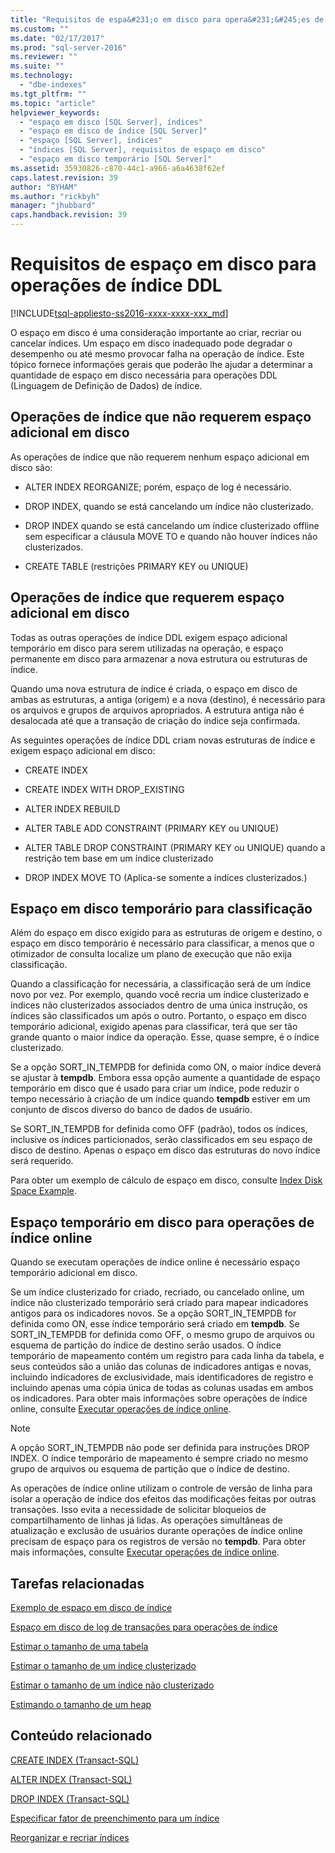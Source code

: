 ```yaml
---
title: "Requisitos de espa&#231;o em disco para opera&#231;&#245;es de &#237;ndice DDL | Microsoft Docs"
ms.custom: ""
ms.date: "02/17/2017"
ms.prod: "sql-server-2016"
ms.reviewer: ""
ms.suite: ""
ms.technology: 
  - "dbe-indexes"
ms.tgt_pltfrm: ""
ms.topic: "article"
helpviewer_keywords: 
  - "espaço em disco [SQL Server], índices"
  - "espaço em disco de índice [SQL Server]"
  - "espaço [SQL Server], índices"
  - "índices [SQL Server], requisitos de espaço em disco"
  - "espaço em disco temporário [SQL Server]"
ms.assetid: 35930826-c870-44c1-a966-a6a4638f62ef
caps.latest.revision: 39
author: "BYHAM"
ms.author: "rickbyh"
manager: "jhubbard"
caps.handback.revision: 39
---
```

# Requisitos de espa&#231;o em disco para opera&#231;&#245;es de &#237;ndice DDL
[!INCLUDE[tsql-appliesto-ss2016-xxxx-xxxx-xxx_md](../../includes/tsql-appliesto-ss2016-xxxx-xxxx-xxx-md.md)]

  O espaço em disco é uma consideração importante ao criar, recriar ou cancelar índices. Um espaço em disco inadequado pode degradar o desempenho ou até mesmo provocar falha na operação de índice. Este tópico fornece informações gerais que poderão lhe ajudar a determinar a quantidade de espaço em disco necessária para operações DDL (Linguagem de Definição de Dados) de índice.  
  
## Operações de índice que não requerem espaço adicional em disco  
 As operações de índice que não requerem nenhum espaço adicional em disco são:  
  
-   ALTER INDEX REORGANIZE; porém, espaço de log é necessário.  
  
-   DROP INDEX, quando se está cancelando um índice não clusterizado.  
  
-   DROP INDEX quando se está cancelando um índice clusterizado offline sem especificar a cláusula MOVE TO e quando não houver índices não clusterizados.  
  
-   CREATE TABLE (restrições PRIMARY KEY ou UNIQUE)  
  
## Operações de índice que requerem espaço adicional em disco  
 Todas as outras operações de índice DDL exigem espaço adicional temporário em disco para serem utilizadas na operação, e espaço permanente em disco para armazenar a nova estrutura ou estruturas de índice.  
  
 Quando uma nova estrutura de índice é criada, o espaço em disco de ambas as estruturas, a antiga (origem) e a nova (destino), é necessário para os arquivos e grupos de arquivos apropriados. A estrutura antiga não é desalocada até que a transação de criação do índice seja confirmada.  
  
 As seguintes operações de índice DDL criam novas estruturas de índice e exigem espaço adicional em disco:  
  
-   CREATE INDEX  
  
-   CREATE INDEX WITH DROP_EXISTING  
  
-   ALTER INDEX REBUILD  
  
-   ALTER TABLE ADD CONSTRAINT (PRIMARY KEY ou UNIQUE)  
  
-   ALTER TABLE DROP CONSTRAINT (PRIMARY KEY ou UNIQUE) quando a restrição tem base em um índice clusterizado  
  
-   DROP INDEX MOVE TO (Aplica-se somente a índices clusterizados.)  
  
## Espaço em disco temporário para classificação  
 Além do espaço em disco exigido para as estruturas de origem e destino, o espaço em disco temporário é necessário para classificar, a menos que o otimizador de consulta localize um plano de execução que não exija classificação.  
  
 Quando a classificação for necessária, a classificação será de um índice novo por vez. Por exemplo, quando você recria um índice clusterizado e índices não clusterizados associados dentro de uma única instrução, os índices são classificados um após o outro. Portanto, o espaço em disco temporário adicional, exigido apenas para classificar, terá que ser tão grande quanto o maior índice da operação. Esse, quase sempre, é o índice clusterizado.  
  
 Se a opção SORT_IN_TEMPDB for definida como ON, o maior índice deverá se ajustar à **tempdb**. Embora essa opção aumente a quantidade de espaço temporário em disco que é usado para criar um índice, pode reduzir o tempo necessário à criação de um índice quando **tempdb** estiver em um conjunto de discos diverso do banco de dados de usuário.  
  
 Se SORT_IN_TEMPDB for definida como OFF (padrão), todos os índices, inclusive os índices particionados, serão classificados em seu espaço de disco de destino. Apenas o espaço em disco das estruturas do novo índice será requerido.  
  
 Para obter um exemplo de cálculo de espaço em disco, consulte [Index Disk Space Example](../../relational-databases/indexes/index-disk-space-example.md).  
  
## Espaço temporário em disco para operações de índice online  
 Quando se executam operações de índice online é necessário espaço temporário adicional em disco.  
  
 Se um índice clusterizado for criado, recriado, ou cancelado online, um índice não clusterizado temporário será criado para mapear indicadores antigos para os indicadores novos. Se a opção SORT_IN_TEMPDB for definida como ON, esse índice temporário será criado em **tempdb**. Se SORT_IN_TEMPDB for definida como OFF, o mesmo grupo de arquivos ou esquema de partição do índice de destino serão usados. O índice temporário de mapeamento contém um registro para cada linha da tabela, e seus conteúdos são a união das colunas de indicadores antigas e novas, incluindo indicadores de exclusividade, mais identificadores de registro e incluindo apenas uma cópia única de todas as colunas usadas em ambos os indicadores. Para obter mais informações sobre operações de índice online, consulte [Executar operações de índice online](../../relational-databases/indexes/perform-index-operations-online.md).  
  
> [!NOTE]  
>  A opção SORT_IN_TEMPDB não pode ser definida para instruções DROP INDEX. O índice temporário de mapeamento é sempre criado no mesmo grupo de arquivos ou esquema de partição que o índice de destino.  
  
 As operações de índice online utilizam o controle de versão de linha para isolar a operação de índice dos efeitos das modificações feitas por outras transações. Isso evita a necessidade de solicitar bloqueios de compartilhamento de linhas já lidas. As operações simultâneas de atualização e exclusão de usuários durante operações de índice online precisam de espaço para os registros de versão no **tempdb**. Para obter mais informações, consulte [Executar operações de índice online](../../relational-databases/indexes/perform-index-operations-online.md).  
  
## Tarefas relacionadas  
 [Exemplo de espaço em disco de índice](../../relational-databases/indexes/index-disk-space-example.md)  
  
 [Espaço em disco de log de transações para operações de índice](../../relational-databases/indexes/transaction-log-disk-space-for-index-operations.md)  
  
 [Estimar o tamanho de uma tabela](../../relational-databases/databases/estimate-the-size-of-a-table.md)  
  
 [Estimar o tamanho de um índice clusterizado](../../relational-databases/databases/estimate-the-size-of-a-clustered-index.md)  
  
 [Estimar o tamanho de um índice não clusterizado](../../relational-databases/databases/estimate-the-size-of-a-nonclustered-index.md)  
  
 [Estimando o tamanho de um heap](../../relational-databases/databases/estimate-the-size-of-a-heap.md)  
  
## Conteúdo relacionado  
 [CREATE INDEX &#40;Transact-SQL&#41;](../../t-sql/statements/create-index-transact-sql.md)  
  
 [ALTER INDEX &#40;Transact-SQL&#41;](../../t-sql/statements/alter-index-transact-sql.md)  
  
 [DROP INDEX &#40;Transact-SQL&#41;](../../t-sql/statements/drop-index-transact-sql.md)  
  
 [Especificar fator de preenchimento para um índice](../../relational-databases/indexes/specify-fill-factor-for-an-index.md)  
  
 [Reorganizar e recriar índices](../../relational-databases/indexes/reorganize-and-rebuild-indexes.md)  
  
  